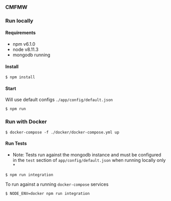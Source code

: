 ### CMFMW 

### Run locally

#### Requirements


- npm v6.1.0
- node v8.11.3
- mongodb running



#### Install

```
$ npm install
```

#### Start
Will use default configs `./app/config/default.json`

```
$ npm run
```

### Run with Docker
```
$ docker-compose -f ./docker/docker-compose.yml up
```


#### Run Tests

* Note: Tests run against the mongodb instance and must be configured in the `test` 
section of `app/config/default.json` when running locally only *

```
$ npm run integration

``` 

To run against a running `docker-compose` services

```
$ NODE_ENV=docker npm run integration
```